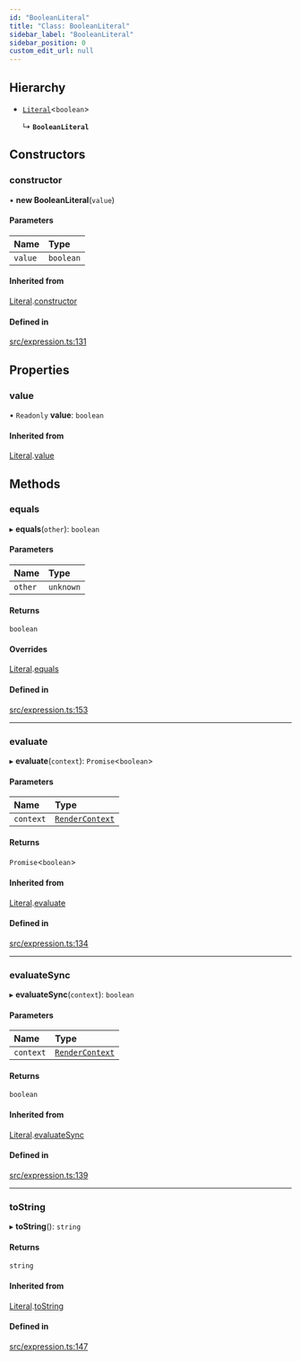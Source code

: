```yaml
---
id: "BooleanLiteral"
title: "Class: BooleanLiteral"
sidebar_label: "BooleanLiteral"
sidebar_position: 0
custom_edit_url: null
---
```


## Hierarchy

- [`Literal`](Literal.md)<`boolean`\>

  ↳ **`BooleanLiteral`**

## Constructors

### constructor

• **new BooleanLiteral**(`value`)

#### Parameters

| Name | Type |
| :------ | :------ |
| `value` | `boolean` |

#### Inherited from

[Literal](Literal.md).[constructor](Literal.md#constructor)

#### Defined in

[src/expression.ts:131](https://github.com/jg-rp/liquidscript/blob/6bed77c/src/expression.ts#L131)

## Properties

### value

• `Readonly` **value**: `boolean`

#### Inherited from

[Literal](Literal.md).[value](Literal.md#value)

## Methods

### equals

▸ **equals**(`other`): `boolean`

#### Parameters

| Name | Type |
| :------ | :------ |
| `other` | `unknown` |

#### Returns

`boolean`

#### Overrides

[Literal](Literal.md).[equals](Literal.md#equals)

#### Defined in

[src/expression.ts:153](https://github.com/jg-rp/liquidscript/blob/6bed77c/src/expression.ts#L153)

___

### evaluate

▸ **evaluate**(`context`): `Promise`<`boolean`\>

#### Parameters

| Name | Type |
| :------ | :------ |
| `context` | [`RenderContext`](RenderContext.md) |

#### Returns

`Promise`<`boolean`\>

#### Inherited from

[Literal](Literal.md).[evaluate](Literal.md#evaluate)

#### Defined in

[src/expression.ts:134](https://github.com/jg-rp/liquidscript/blob/6bed77c/src/expression.ts#L134)

___

### evaluateSync

▸ **evaluateSync**(`context`): `boolean`

#### Parameters

| Name | Type |
| :------ | :------ |
| `context` | [`RenderContext`](RenderContext.md) |

#### Returns

`boolean`

#### Inherited from

[Literal](Literal.md).[evaluateSync](Literal.md#evaluatesync)

#### Defined in

[src/expression.ts:139](https://github.com/jg-rp/liquidscript/blob/6bed77c/src/expression.ts#L139)

___

### toString

▸ **toString**(): `string`

#### Returns

`string`

#### Inherited from

[Literal](Literal.md).[toString](Literal.md#tostring)

#### Defined in

[src/expression.ts:147](https://github.com/jg-rp/liquidscript/blob/6bed77c/src/expression.ts#L147)
